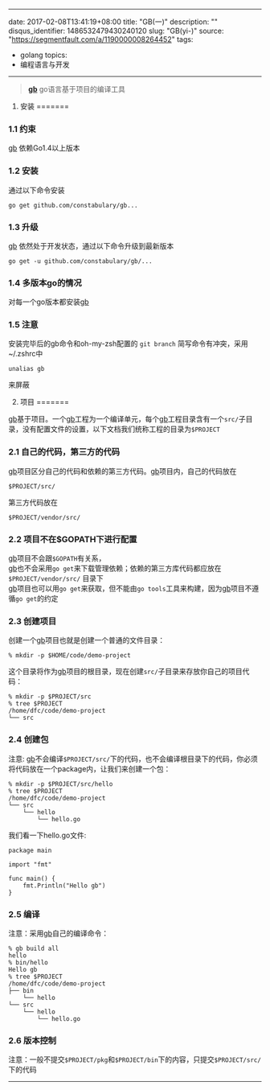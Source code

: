 
---
date: 2017-02-08T13:41:19+08:00
title: "GB(一)"
description: ""
disqus_identifier: 1486532479430240120
slug: "GB(yi-)"
source: "https://segmentfault.com/a/1190000008264452"
tags: 
- golang 
topics:
- 编程语言与开发
---

> **[gb](https://getgb.io/)** go语言基于项目的编译工具

1. 安装
=======

### 1.1 约束

[gb](https://getgb.io/) 依赖Go1.4以上版本

### 1.2 安装

通过以下命令安装

    go get github.com/constabulary/gb...

### 1.3 升级

[gb](https://getgb.io/) 依然处于开发状态，通过以下命令升级到最新版本

    go get -u github.com/constabulary/gb/...

### 1.4 多版本go的情况

对每一个go版本都安装[gb](https://getgb.io/)

### 1.5 注意

安装完毕后的gb命令和oh-my-zsh配置的 `git branch` 简写命令有冲突，采用
\~/.zshrc中

    unalias gb

来屏蔽

2. 项目
=======

[gb](https://getgb.io/)基于项目。一个[gb](https://getgb.io/)工程为一个编译单元，每个[gb](https://getgb.io/)工程目录含有一个`src/`子目录，没有配置文件的设置，以下文档我们统称工程的目录为`$PROJECT`

### 2.1 自己的代码，第三方的代码

[gb](https://getgb.io/)项目区分自己的代码和依赖的第三方代码。[gb](https://getgb.io/)项目内，自己的代码放在

    $PROJECT/src/

第三方代码放在

    $PROJECT/vendor/src/

### 2.2 项目不在\$GOPATH下进行配置

[gb](https://getgb.io/)项目不会跟`$GOPATH`有关系，\
[gb](https://getgb.io/)也不会采用`go get`来下载管理依赖；依赖的第三方库代码都应放在`$PROJECT/vendor/src/`
目录下\
[gb](https://getgb.io/)项目也可以用`go get`来获取，但不能由`go tools`工具来构建，因为[gb](https://getgb.io/)项目不遵循`go get`的约定

### 2.3 创建项目

创建一个[gb](https://getgb.io/)项目也就是创建一个普通的文件目录：

    % mkdir -p $HOME/code/demo-project

这个目录将作为[gb](https://getgb.io/)项目的根目录，现在创建`src/`子目录来存放你自己的项目代码：

    % mkdir -p $PROJECT/src
    % tree $PROJECT
    /home/dfc/code/demo-project
    └── src

### 2.4 创建包

注意:
[gb](https://getgb.io/)不会编译`$PROJECT/src/`下的代码，也不会编译根目录下的代码，你必须将代码放在一个package内，让我们来创建一个包：

    % mkdir -p $PROJECT/src/hello
    % tree $PROJECT
    /home/dfc/code/demo-project
    └── src
        └── hello
            └── hello.go

我们看一下hello.go文件:

    package main
     
    import "fmt"
     
    func main() {
        fmt.Println("Hello gb")
    }

### 2.5 编译

注意：采用[gb](https://getgb.io/)自己的编译命令：

    % gb build all
    hello
    % bin/hello
    Hello gb
    % tree $PROJECT
    /home/dfc/code/demo-project
    ├── bin
        └── hello
    └── src
        └── hello
            └── hello.go

### 2.6 版本控制

注意：一般不提交`$PROJECT/pkg`和`$PROJECT/bin`下的内容，只提交`$PROJECT/src/`下的代码

* * * * *

